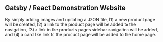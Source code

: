 ## Gatsby / React Demonstration Website

By simply adding images and updating a JSON file, (1) a new product page will be created, (2) a link to the product page will be added to the navigation, (3) a link in the products pages sidebar navigation will be added, and (4) a card like link to the product page will be added to the home page.
